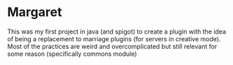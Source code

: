# Margaret
This was my first project in java (and spigot) to create a plugin with the idea of being a replacement to marriage plugins (for servers in creative mode).
Most of the practices are weird and overcomplicated but still relevant for some reason (specifically commons module)
